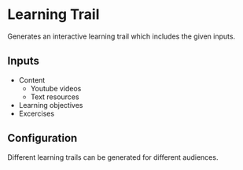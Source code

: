# Learning Trail

Generates an interactive learning trail which includes the given inputs.

## Inputs

- Content
  - Youtube videos
  - Text resources
- Learning objectives
- Excercises

## Configuration

Different learning trails can be generated for different audiences.
